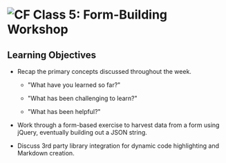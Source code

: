 ![CF](https://i.imgur.com/7v5ASc8.png)  Class 5: Form-Building Workshop
=======

## Learning Objectives

* Recap the primary concepts discussed throughout the week.

    * "What have you learned so far?"

    * "What has been challenging to learn?"

    * "What has been helpful?"

* Work through a form-based exercise to harvest data from a form using jQuery, eventually building out a JSON string.

* Discuss 3rd party library integration for dynamic code highlighting and Markdown creation.
